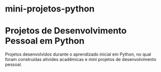 # mini-projetos-python

# Projetos de Desenvolvimento Pessoal em Python

Projetos desenvolvidos durante o aprendizado inicial em Python, no qual foram construídas ativides acadêmicas e mini projetos de desenvolvimento pessoal.
